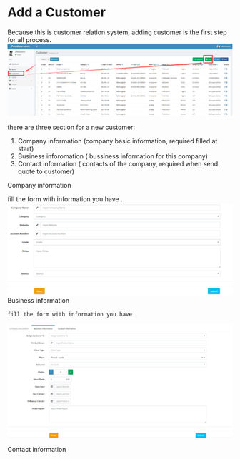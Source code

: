 # Add a Customer

Because this is  customer relation system, adding customer is the first step for all process.![](/assets/adding_customer.png)

there are three section for a new customer:

1. Company information \(company basic information, required filled at start\)
2. Business inforomation \( bussiness information for this company\)
3. Contact information \( contacts of the company, required when send quote to customer\)

Company information

fill the form with information you have  .   ![](/assets/company_information.png)Business information

```
fill the form with information you have
```

![](/assets/business_information.png)

Contact information



